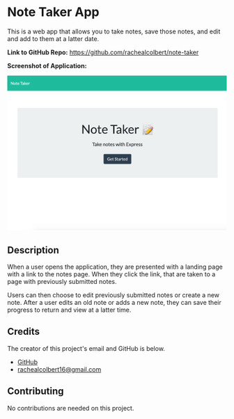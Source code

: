# Note Taker App

This is a web app that allows you to take notes, save those notes, and edit and add to them at a latter date.

**Link to GitHub Repo:** https://github.com/rachealcolbert/note-taker

**Screenshot of Application:**

![Image of Application](assets/notetaker.png)

## Description

When a user opens the application, they are presented with a landing page with a link to the notes page. When they click the link, that are taken to a page with previously submitted notes.

Users can then choose to edit previously submitted notes or create a new note. After a user edits an old note or adds a new note, they can save their progress to return and view at a latter time.

## Credits

The creator of this project's email and GitHub is below.

- [GitHub](https://github.com/rachealcolbert)
- rachealcolbert16@gmail.com

## Contributing

No contributions are needed on this project.
